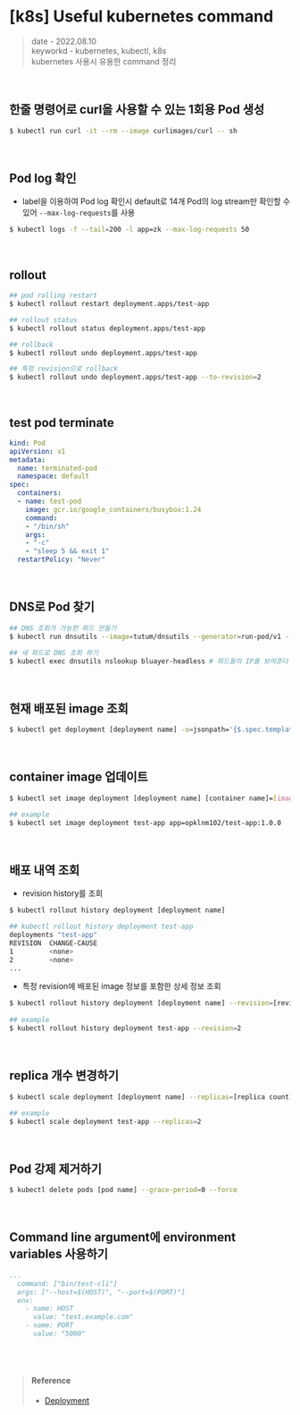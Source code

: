 # [k8s] Useful kubernetes command
> date - 2022.08.10  
> keyworkd - kubernetes, kubectl, k8s  
> kubernetes 사용시 유용한 command 정리  

<br>

## 한줄 명령어로 curl을 사용할 수 있는 1회용 Pod 생성
```sh
$ kubectl run curl -it --rm --image curlimages/curl -- sh
```

<br>

## Pod log 확인
* label을 이용하여 Pod log 확인시 default로 14개 Pod의 log stream만 확인할 수 있어 `--max-log-requests`를 사용
```sh
$ kubectl logs -f --tail=200 -l app=zk --max-log-requests 50
```


<br>

## rollout
```sh
## pod rolling restart
$ kubectl rollout restart deployment.apps/test-app

## rollout status
$ kubectl rollout status deployment.apps/test-app

## rollback
$ kubectl rollout undo deployment.apps/test-app

## 특정 revision으로 rollback 
$ kubectl rollout undo deployment.apps/test-app --to-revision=2
```


<br>

## test pod terminate
```yaml
kind: Pod
apiVersion: v1
metadata:
  name: terminated-pod
  namespace: default
spec:
  containers:
  - name: test-pod
    image: gcr.io/google_containers/busybox:1.24
    command:
    - "/bin/sh"
    args:
    - "-c"
    - "sleep 5 && exit 1"
  restartPolicy: "Never"
```


<br>

## DNS로 Pod 찾기
```sh
## DNS 조회가 가능한 파드 만들기 
$ kubectl run dnsutils --image=tutum/dnsutils --generator=run-pod/v1 --command -- sleep infinity 

## 새 파드로 DNS 조회 하기 
$ kubectl exec dnsutils nslookup bluayer-headless # 파드들의 IP를 보여준다
```


<br>

## 현재 배포된 image 조회
```sh
$ kubectl get deployment [deployment name] -o=jsonpath='{$.spec.template.spec.containers[:1].image}'
```


<br>

## container image 업데이트
```sh
$ kubectl set image deployment [deployment name] [container name]=[image]

## example
$ kubectl set image deployment test-app app=opklnm102/test-app:1.0.0
```


<br>

## 배포 내역 조회
* revision history를 조회
```sh
$ kubectl rollout history deployment [deployment name]

## kubectl rollout history deployment test-app
deployments "test-app"
REVISION  CHANGE-CAUSE
1         <none>
2         <none>
...
```

* 특정 revision에 배포된 image 정보를 포함한 상세 정보 조회
```sh
$ kubectl rollout history deployment [deployment name] --revision=[revision number]
 
## example
$ kubectl rollout history deployment test-app --revision=2
```


<br>

## replica 개수 변경하기
```sh
$ kubectl scale deployment [deployment name] --replicas=[replica count]

## example
$ kubectl scale deployment test-app --replicas=2
```


<br>

## Pod 강제 제거하기
```sh
$ kubectl delete pods [pod name] --grace-period=0 --force
```


<br>

## Command line argument에 environment variables 사용하기
```yaml
...
  command: ["bin/test-cli"]
  args: ["--host=$(HOST)", "--port=$(PORT)"]
  env:
    - name: HOST
      value: "test.example.com"
    - name: PORT
      value: "5000"
```


<br><br>

> #### Reference
> * [Deployment](https://kubernetes.io/ko/docs/concepts/workloads/controllers/deployment)
